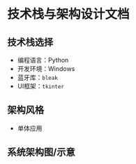 # 技术栈与架构设计文档

## 技术栈选择
- 编程语言：Python
- 开发环境：Windows
- 蓝牙库：`bleak`
- UI框架：`tkinter`

## 架构风格
- 单体应用

## 系统架构图/示意 